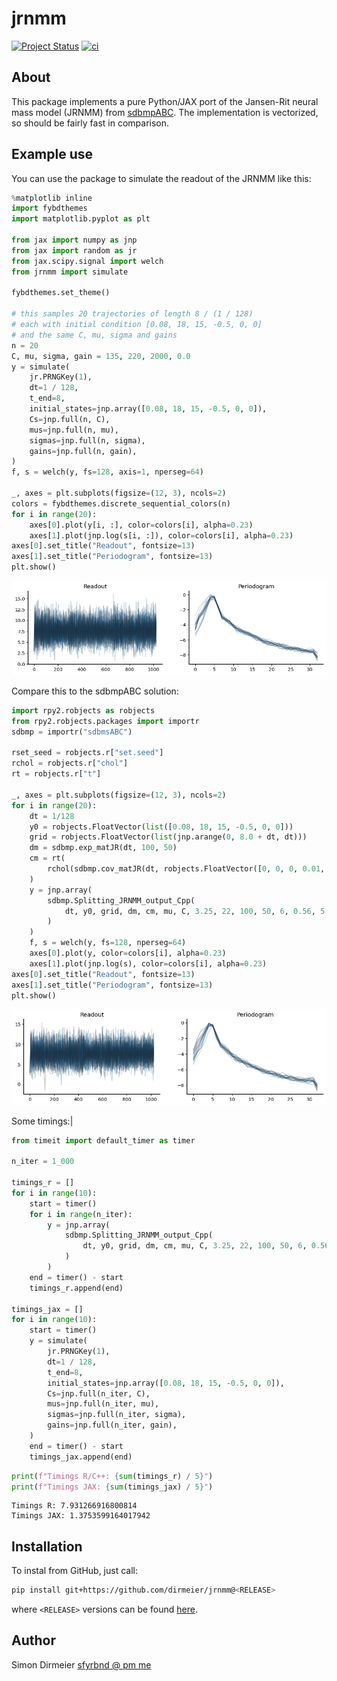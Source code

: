 # jrnmm

[![Project Status](http://www.repostatus.org/badges/latest/concept.svg)](http://www.repostatus.org/#concept)
[![ci](https://github.com/dirmeier/jrnmm/workflows/ci/badge.svg)](https://github.com/dirmeier/jrnmm/actions?query=workflow%3Aci)

## About

This package implements a pure Python/JAX port of the Jansen-Rit neural mass model (JRNMM) from [sdbmpABC](https://github.com/massimilianotamborrino/sdbmpABC). The implementation is vectorized, so should be fairly fast in comparison.

## Example use

You can use the package to simulate the readout of the JRNMM like this:


```python
%matplotlib inline
import fybdthemes
import matplotlib.pyplot as plt

from jax import numpy as jnp
from jax import random as jr
from jax.scipy.signal import welch
from jrnmm import simulate

fybdthemes.set_theme()

# this samples 20 trajectories of length 8 / (1 / 128)
# each with initial condition [0.08, 18, 15, -0.5, 0, 0]
# and the same C, mu, sigma and gains
n = 20
C, mu, sigma, gain = 135, 220, 2000, 0.0
y = simulate(
    jr.PRNGKey(1),
    dt=1 / 128,
    t_end=8,
    initial_states=jnp.array([0.08, 18, 15, -0.5, 0, 0]),
    Cs=jnp.full(n, C),
    mus=jnp.full(n, mu),
    sigmas=jnp.full(n, sigma),
    gains=jnp.full(n, gain),
)
f, s = welch(y, fs=128, axis=1, nperseg=64)

_, axes = plt.subplots(figsize=(12, 3), ncols=2)
colors = fybdthemes.discrete_sequential_colors(n)
for i in range(20):
    axes[0].plot(y[i, :], color=colors[i], alpha=0.23)
    axes[1].plot(jnp.log(s[i, :]), color=colors[i], alpha=0.23)
axes[0].set_title("Readout", fontsize=13)
axes[1].set_title("Periodogram", fontsize=13)
plt.show()
```



![png](README_files/README_3_0.png)



Compare this to the sdbmpABC solution:


```python
import rpy2.robjects as robjects
from rpy2.robjects.packages import importr
sdbmp = importr("sdbmsABC")

rset_seed = robjects.r["set.seed"]
rchol = robjects.r["chol"]
rt = robjects.r["t"]

_, axes = plt.subplots(figsize=(12, 3), ncols=2)
for i in range(20):
    dt = 1/128
    y0 = robjects.FloatVector(list([0.08, 18, 15, -0.5, 0, 0]))
    grid = robjects.FloatVector(list(jnp.arange(0, 8.0 + dt, dt)))
    dm = sdbmp.exp_matJR(dt, 100, 50)
    cm = rt(
        rchol(sdbmp.cov_matJR(dt, robjects.FloatVector([0, 0, 0, 0.01, sigma, 1.0]), 100, 50))
    )
    y = jnp.array(
        sdbmp.Splitting_JRNMM_output_Cpp(
            dt, y0, grid, dm, cm, mu, C, 3.25, 22, 100, 50, 6, 0.56, 5.0
        )
    )
    f, s = welch(y, fs=128, nperseg=64)
    axes[0].plot(y, color=colors[i], alpha=0.23)
    axes[1].plot(jnp.log(s), color=colors[i], alpha=0.23)
axes[0].set_title("Readout", fontsize=13)
axes[1].set_title("Periodogram", fontsize=13)
plt.show()
```



![png](README_files/README_5_0.png)



Some timings:|


```python
from timeit import default_timer as timer

n_iter = 1_000

timings_r = []
for i in range(10):
    start = timer()
    for i in range(n_iter):
        y = jnp.array(
            sdbmp.Splitting_JRNMM_output_Cpp(
                dt, y0, grid, dm, cm, mu, C, 3.25, 22, 100, 50, 6, 0.56, 5.0
            )
        )
    end = timer() - start
    timings_r.append(end)

timings_jax = []
for i in range(10):
    start = timer()
    y = simulate(
        jr.PRNGKey(1),
        dt=1 / 128,
        t_end=8,
        initial_states=jnp.array([0.08, 18, 15, -0.5, 0, 0]),
        Cs=jnp.full(n_iter, C),
        mus=jnp.full(n_iter, mu),
        sigmas=jnp.full(n_iter, sigma),
        gains=jnp.full(n_iter, gain),
    )
    end = timer() - start
    timings_jax.append(end)
```


```python
print(f"Timings R/C++: {sum(timings_r) / 5}")
print(f"Timings JAX: {sum(timings_jax) / 5}")
```

    Timings R: 7.931266916800814
    Timings JAX: 1.3753599164017942


## Installation

To instal from GitHub, just call:

```bash
pip install git+https://github.com/dirmeier/jrnmm@<RELEASE>
```

where `<RELEASE>` versions can be found [here](https://github.com/dirmeier/jrnmm/releases).

## Author

Simon Dirmeier <a href="mailto:sfyrbnd @ pm me">sfyrbnd @ pm me</a>
